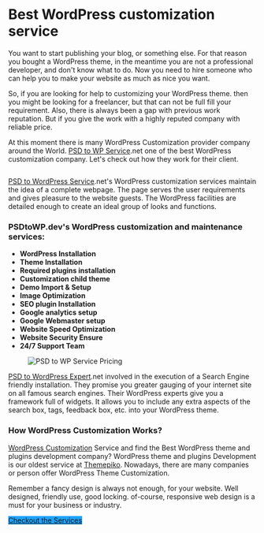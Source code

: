 # Best WordPress customization service

<p>You want to start publishing your blog, or something else. For that reason you bought a WordPress theme, in the meantime you are not a professional developer, and don't know what to do. Now you need to hire someone who can help you to make your website as much as nice you want. </p>



<p>So, if you are looking for help to customizing your WordPress theme. then you might be looking for a freelancer, but that can not be full fill your requirement. Also, there is always been a gap with previous work reputation. But if you give the work with a highly reputed company with reliable price.</p>


<p>At this moment there is many WordPress Customization provider company around the World. <a href="https://psdtowp.dev/">PSD to WP Service</a>.net one of the best WordPress customization company. Let's check out how they work for their client.</p>



<figure class="wp-block-image size-large"><a href="https://psdtowp.dev/wordpress-customization/" target="_blank" rel="noreferrer noopener"><img src="https://psdtowp.dev/wp-content/uploads/2019/10/wordpress-customization-service.jpg" alt="" class="wp-image-629"/></a></figure>



<p><a href="https://psdtowp.dev" target="_blank" rel="noreferrer noopener" aria-label="PSDtoWPService (opens in a new tab)">PSD to WordPress Service</a>.net's WordPress customization services maintain the idea of a complete webpage. The page serves the user requirements and gives pleasure to the website guests. The WordPress facilities are detailed enough to create an ideal group of looks and functions.</p>


<h3> PSDtoWP.dev's WordPress customization and maintenance services:</h3>



<ul><li><strong>WordPress Installation</strong></li><li><strong> Theme Installation</strong></li><li><strong> Required plugins installation</strong></li><li><strong> Customization child theme</strong></li><li><strong> Demo Import &amp; Setup</strong></li><li><strong> Image Optimization</strong></li><li><strong> SEO plugin Installation</strong></li><li><strong> Google analytics setup</strong></li><li><strong> Google Webmaster setup</strong></li><li><strong> Website Speed Optimization</strong></li><li><strong> Website Security Ensure</strong></li><li><strong> 24/7 Support Team</strong></li></ul>



<figure class="wp-block-image size-large"><img src="https://psdtowpservice.net/wp-content/uploads/2020/01/wordpress-customization-service-pricing-1024x664.jpg" alt="PSD to WP Service Pricing" class="wp-image-643"/></figure>


<p><a rel="noreferrer noopener" href="https://psdtowp.dev" target="_blank">PSD to WordPress Expert</a>.net  involved in the execution of a Search Engine friendly installation. They promise you greater gauging of your internet site on all famous search engines. Their WordPress experts give you a framework full of widgets. It allows you to include any extra aspects of the search box, tags, feedback box, etc. into your WordPress theme.</p>


<h3 class="mb10">How WordPress Customization Works?</h3>

<p><a rel="noreferrer noopener" href="https://psdtowp.dev" target="_blank">WordPress Customization</a> Service and find the Best WordPress theme and plugins development company? WordPress theme and plugins Development is our oldest service at <a rel="noreferrer noopener" href="https://themepiko.com/" target="_blank">Themepiko</a>. Nowadays, there are many companies or person offer WordPress Theme  Customization.</p>

<p class="mb35">Remember a fancy design is always not enough, for your website. Well designed, friendly use, good locking. of-course, responsive web design is a must for your business or industry.  </p>

<div class="wp-block-button"><a class="wp-block-button__link has-background no-border-radius" href="https://psdtowp.dev/wordpress-customization/" style="background-color:#1fa3ff" target="_blank" rel="noreferrer noopener">Checkout the Services</a></div>

